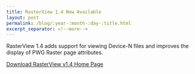 ```yaml
---
title: RasterView 1.4 Now Available
layout: post
permalink: /blog/:year-:month-:day-:title.html
excerpt_separator: <!--more-->
---
```


RasterView 1.4 adds support for viewing Device-N files and improves the display of PWG Raster page attributes.

<a class="btn btn-primary" href="https://github.com/michaelrsweet/rasterview/releases/tag/v1.4">Download RasterView v1.4 <span class="glyphicon glyphicon-download-alt" aria-hidden="true"></span></a>
<a class="btn btn-default" href="/rasterview/index.html">Home Page <span class="glyphicon glyphicon-home" aria-hidden="true"></span></a>
